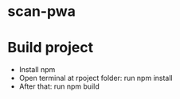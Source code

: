 # scan-pwa
# Build project
- Install npm 
- Open terminal at rpoject folder: run npm install
- After that: run npm build
